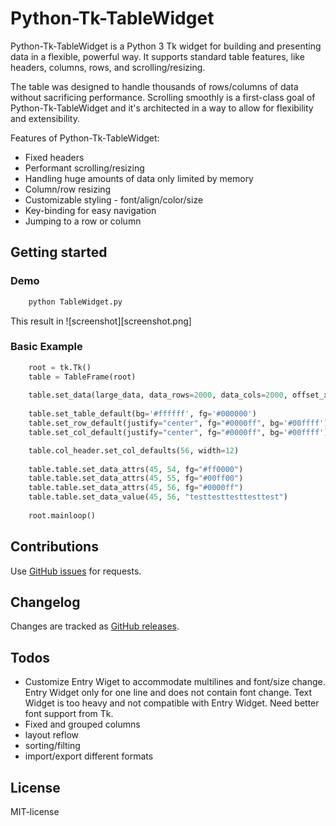 Python-Tk-TableWidget
====================================

Python-Tk-TableWidget is a Python 3 Tk widget for building and presenting data in a flexible, powerful way. It supports standard table features, like headers, columns, rows, and scrolling/resizing.

The table was designed to handle thousands of rows/columns of data without sacrificing performance. Scrolling smoothly is a first-class goal of Python-Tk-TableWidget and it's architected in a way to allow for flexibility and extensibility.

Features of Python-Tk-TableWidget:
* Fixed headers
* Performant scrolling/resizing
* Handling huge amounts of data only limited by memory
* Column/row resizing
* Customizable styling - font/align/color/size
* Key-binding for easy navigation
* Jumping to a row or column

Getting started
---------------

### Demo
```bash
    python TableWidget.py
```
This result in ![screenshot][screenshot.png]

### Basic Example

```python
    root = tk.Tk()
    table = TableFrame(root)
    
    table.set_data(large_data, data_rows=2000, data_cols=2000, offset_x=50, offset_y=40)
    
    table.set_table_default(bg='#ffffff', fg='#000000')
    table.set_row_default(justify="center", fg="#0000ff", bg='#00ffff')
    table.set_col_default(justify="center", fg="#0000ff", bg='#00ffff')

    table.col_header.set_col_defaults(56, width=12)
    
    table.table.set_data_attrs(45, 54, fg="#ff0000")
    table.table.set_data_attrs(45, 55, fg="#00ff00")
    table.table.set_data_attrs(45, 56, fg="#0000ff")
    table.table.set_data_value(45, 56, "testtesttesttesttest")
    
    root.mainloop()
```

Contributions
------------

Use [GitHub issues](https://github.com/michaelben/Python-Tk-TableWidget/issues) for requests.

Changelog
---------

Changes are tracked as [GitHub releases](https://github.com/michaelben/Python-Tk-TableWidget/releases).

Todos
-----
* Customize Entry Wiget to accommodate multilines and font/size change. Entry Widget only for one line and does not contain font change. Text Widget is too heavy and not compatible with Entry Widget. Need better font support from Tk.
* Fixed and grouped columns
* layout reflow
* sorting/filting
* import/export different formats

License
-------

MIT-license
